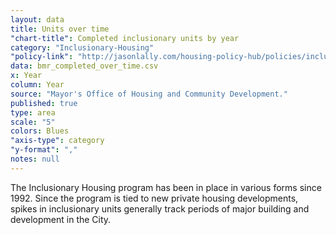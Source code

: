 ```yaml
---
layout: data
title: Units over time
"chart-title": Completed inclusionary units by year
category: "Inclusionary-Housing"
"policy-link": "http://jasonlally.com/housing-policy-hub/policies/inclusionary-housing/"
data: bmr_completed_over_time.csv
x: Year
column: Year
source: "Mayor's Office of Housing and Community Development."
published: true
type: area
scale: "5"
colors: Blues
"axis-type": category
"y-format": ","
notes: null
---
```


The Inclusionary Housing program has been in place in various forms since 1992. Since the program is tied to new private housing developments, spikes in inclusionary units generally track periods of major building and development in the City.